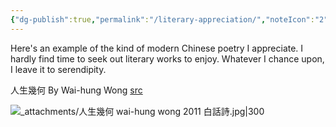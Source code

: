 ```yaml
---
{"dg-publish":true,"permalink":"/literary-appreciation/","noteIcon":"2"}
---
```


Here's an example of the kind of modern Chinese poetry I appreciate. I hardly find time to seek out literary works to enjoy. Whatever I chance upon, I leave it to serendipity.

人生幾何
By Wai-hung Wong
[src](https://www.facebook.com/photo/?fbid=10227248575534041&set=a.1234027884681)

![_attachments/人生幾何 wai-hung wong 2011 白話詩.jpg|300](/img/user/_attachments/%E4%BA%BA%E7%94%9F%E5%B9%BE%E4%BD%95%20wai-hung%20wong%202011%20%E7%99%BD%E8%A9%B1%E8%A9%A9.jpg)